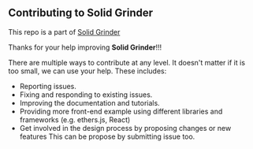 ## Contributing to Solid Grinder

This repo is a part of [Solid Grinder](https://github.com/Ratimon/solid-grinder)

Thanks for your help improving **Solid Grinder**!!!

There are multiple ways to contribute at any level. It doesn't matter if it is too small, we can use your help. These includes:

- Reporting issues.
- Fixing and responding to existing issues.
- Improving the documentation and tutorials.
- Providing more front-end example using different libraries and frameworks (e.g. ethers.js, React)
- Get involved in the design process by proposing changes or new features This can be propose by submitting issue too.